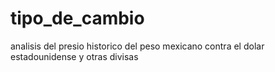# tipo_de_cambio
analisis del presio historico del peso mexicano contra el dolar estadounidense y otras divisas
